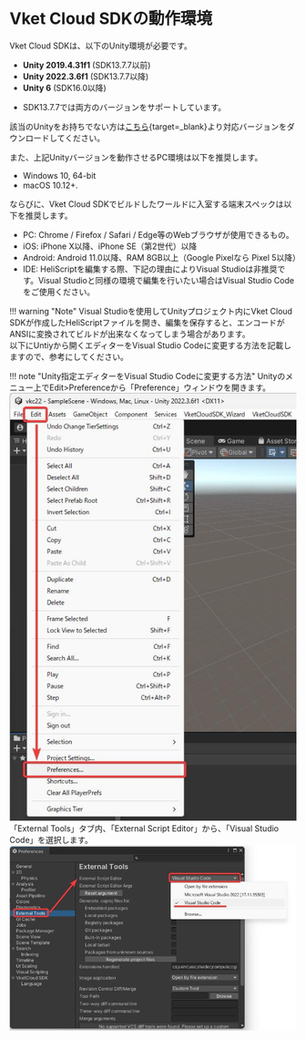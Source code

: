 # Vket Cloud SDKの動作環境

Vket Cloud SDKは、以下のUnity環境が必要です。

- **Unity 2019.4.31f1** (SDK13.7.7以前)
- **Unity 2022.3.6f1** (SDK13.7.7以降)
- **Unity 6** (SDK16.0以降)

* SDK13.7.7では両方のバージョンをサポートしています。

該当のUnityをお持ちでない方は[こちら](https://unity.com/releases/editor/archive){target=_blank}より対応バージョンをダウンロードしてください。

また、上記Unityバージョンを動作させるPC環境は以下を推奨します。

- Windows 10, 64-bit
- macOS 10.12+.

ならびに、Vket Cloud SDKでビルドしたワールドに入室する端末スペックは以下を推奨します。

- PC: Chrome / Firefox / Safari / Edge等のWebブラウザが使用できるもの。
- iOS: iPhone X以降、iPhone SE（第2世代）以降
- Android: Android 11.0以降、RAM 8GB以上（Google Pixelなら Pixel 5以降）
- IDE: HeliScriptを編集する際、下記の理由によりVisual Studioは非推奨です。Visual Studioと同様の環境で編集を行いたい場合はVisual Studio Codeをご使用ください。

!!! warning "Note"
    Visual Studioを使用してUnityプロジェクト内にVket Cloud SDKが作成したHeliScriptファイルを開き、編集を保存すると、エンコードがANSIに変換されてビルドが出来なくなってしまう場合があります。<br>
    以下にUntiyから開くエディターをVisual Studio Codeに変更する方法を記載しますので、参考にしてください。

!!! note "Unity指定エディターをVisual Studio Codeに変更する方法"
    Unityのメニュー上でEdit>Preferenceから「Preference」ウィンドウを開きます。<br>
    ![OperatingEnvironment](./img/OperatingEnvironment_01.jpg)<br>
    「External Tools」タブ内、「External Script Editor」から、「Visual Studio Code」を選択します。<br>
    ![OperatingEnvironment](./img/OperatingEnvironment_02.jpg)
